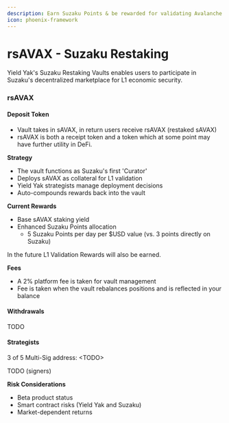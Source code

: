```yaml
---
description: Earn Suzaku Points & be rewarded for validating Avalanche L1s
icon: phoenix-framework
---
```


# rsAVAX - Suzaku Restaking

Yield Yak's Suzaku Restaking Vaults enables users to participate in Suzaku's decentralized marketplace for L1 economic security.

### rsAVAX&#x20;

#### Deposit Token

* Vault takes in sAVAX,  in return users receive rsAVAX (restaked sAVAX)
* rsAVAX is both a receipt token and a token which at some point may have further utility in DeFi.&#x20;

**Strategy**

* The vault functions as Suzaku's first 'Curator'
* Deploys sAVAX as collateral for L1 validation
* Yield Yak strategists manage deployment decisions
* Auto-compounds rewards back into the vault

**Current Rewards**

* Base sAVAX staking yield
* Enhanced Suzaku Points allocation
  * 5 Suzaku Points per day per $USD value (vs. 3 points directly on Suzaku)

In the future L1 Validation Rewards will also be earned.&#x20;

**Fees**

* A 2% platform fee is taken for vault management
* Fee is taken when the vault rebalances positions and is reflected in your balance

#### Withdrawals

TODO

#### Strategists

3 of 5 Multi-Sig address: \<TODO>

TODO (signers)

**Risk Considerations**

* Beta product status
* Smart contract risks (Yield Yak and Suzaku)
* Market-dependent returns

